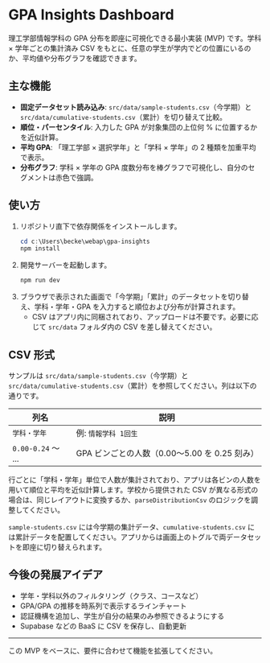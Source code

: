 # GPA Insights Dashboard

理工学部情報学科の GPA 分布を即座に可視化できる最小実装 (MVP) です。学科 × 学年ごとの集計済み CSV をもとに、任意の学生が学内でどの位置にいるのか、平均値や分布グラフを確認できます。

## 主な機能

- **固定データセット読み込み**: `src/data/sample-students.csv`（今学期）と `src/data/cumulative-students.csv`（累計）を切り替えて比較。
- **順位・パーセンタイル**: 入力した GPA が対象集団の上位何 % に位置するかを近似計算。
- **平均 GPA**: 「理工学部 × 選択学年」と「学科 × 学年」の 2 種類を加重平均で表示。
- **分布グラフ**: 学科 × 学年の GPA 度数分布を棒グラフで可視化し、自分のセグメントは赤色で強調。

## 使い方

1. リポジトリ直下で依存関係をインストールします。
   ```powershell
   cd c:\Users\becke\webap\gpa-insights
   npm install
   ```
2. 開発サーバーを起動します。
   ```powershell
   npm run dev
   ```
3. ブラウザで表示された画面で「今学期」「累計」のデータセットを切り替え、学科・学年・GPA を入力すると順位および分布が計算されます。
   - CSV はアプリ内に同梱されており、アップロードは不要です。必要に応じて `src/data` フォルダ内の CSV を差し替えてください。

## CSV 形式

サンプルは `src/data/sample-students.csv`（今学期）と `src/data/cumulative-students.csv`（累計）を参照してください。列は以下の通りです。

| 列名               | 説明                                          |
| ------------------ | --------------------------------------------- |
| `学科・学年`       | 例: `情報学科 1回生`                          |
| `0.00-0.24` 〜 ... | GPA ビンごとの人数（0.00〜5.00 を 0.25 刻み） |

行ごとに「学科・学年」単位で人数が集計されており、アプリは各ビンの人数を用いて順位と平均を近似計算します。学校から提供された CSV が異なる形式の場合は、同じレイアウトに変換するか、`parseDistributionCsv` のロジックを調整してください。

`sample-students.csv` には今学期の集計データ、`cumulative-students.csv` には累計データを配置してください。アプリからは画面上のトグルで両データセットを即座に切り替えられます。

## 今後の発展アイデア

- 学年・学科以外のフィルタリング（クラス、コースなど）
- GPA/GPA の推移を時系列で表示するラインチャート
- 認証機構を追加し、学生が自分の結果のみ参照できるようにする
- Supabase などの BaaS に CSV を保存し、自動更新

---

この MVP をベースに、要件に合わせて機能を拡張してください。
